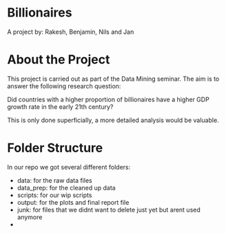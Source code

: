 # Billionaires
A project by: Rakesh, Benjamin, Nils and Jan

# About the Project
This project is carried out as part of the Data Mining seminar. The aim is to answer the following research question:

Did countries with a higher proportion of billionaires have a higher GDP growth rate in the early 21th century?

This is only done superficially, a more detailed analysis would be valuable.

# Folder Structure
In our repo we got several different folders:
* data: for the raw data files
* data_prep: for the cleaned up data
* scripts: for our wip scripts
* output: for the plots and final report file
* junk: for files that we didnt want to delete just yet but arent used anymore
* 

